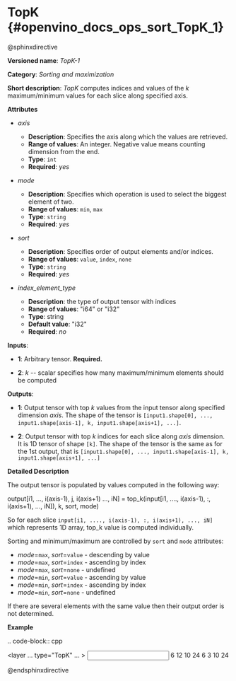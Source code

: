 # TopK {#openvino_docs_ops_sort_TopK_1}

@sphinxdirective

**Versioned name**: *TopK-1*

**Category**: *Sorting and maximization*

**Short description**: *TopK* computes indices and values of the *k* maximum/minimum values for each slice along specified axis.

**Attributes**

* *axis*

  * **Description**: Specifies the axis along which the values are retrieved.
  * **Range of values**: An integer. Negative value means counting dimension from the end.
  * **Type**: ``int``
  * **Required**: *yes*

* *mode*

  * **Description**: Specifies which operation is used to select the biggest element of two.
  * **Range of values**: ``min``, ``max``
  * **Type**: ``string``
  * **Required**: *yes*

* *sort*

  * **Description**: Specifies order of output elements and/or indices.
  * **Range of values**: ``value``, ``index``, ``none``
  * **Type**: ``string``
  * **Required**: *yes*

* *index_element_type*

  * **Description**: the type of output tensor with indices
  * **Range of values**: "i64" or "i32"
  * **Type**: string
  * **Default value**: "i32"
  * **Required**: *no*

**Inputs**:

*   **1**: Arbitrary tensor. **Required.**

*   **2**: *k* -- scalar specifies how many maximum/minimum elements should be computed

**Outputs**:

*   **1**: Output tensor with top *k* values from the input tensor along specified dimension *axis*. The shape of the tensor is ``[input1.shape[0], ..., input1.shape[axis-1], k, input1.shape[axis+1], ...]``.

*   **2**: Output tensor with top *k* indices for each slice along *axis* dimension. It is 1D tensor of shape ``[k]``. The shape of the tensor is the same as for the 1st output, that is ``[input1.shape[0], ..., input1.shape[axis-1], k, input1.shape[axis+1], ...]``

**Detailed Description**

The output tensor is populated by values computed in the following way:

  output[i1, ..., i(axis-1), j, i(axis+1) ..., iN] = top_k(input[i1, ...., i(axis-1), :, i(axis+1), ..., iN]), k, sort, mode)

So for each slice ``input[i1, ...., i(axis-1), :, i(axis+1), ..., iN]`` which represents 1D array, top_k value is computed individually.

Sorting and minimum/maximum are controlled by ``sort`` and ``mode`` attributes:

  * *mode*=``max``, *sort*=``value`` - descending by value
  * *mode*=``max``, *sort*=``index`` - ascending by index
  * *mode*=``max``, *sort*=``none``  - undefined
  * *mode*=``min``, *sort*=``value`` - ascending by value
  * *mode*=``min``, *sort*=``index`` - ascending by index
  * *mode*=``min``, *sort*=``none``  - undefined

If there are several elements with the same value then their output order is not determined.

**Example**

.. code-block:: cpp 

  <layer ... type="TopK" ... >
      <data axis="1" mode="max" sort="value"/>
      <input>
          <port id="0">
              <dim>6</dim>
              <dim>12</dim>
              <dim>10</dim>
              <dim>24</dim>
          </port>
          <port id="1">
              <!-- k = 3 -->
          </port>
      <output>
          <port id="2">
              <dim>6</dim>
              <dim>3</dim>
              <dim>10</dim>
              <dim>24</dim>
          </port>
      </output>
  </layer>


@endsphinxdirective

